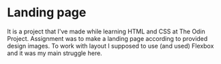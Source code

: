 # Landing page

It is a project that I've made while learning HTML and CSS at The Odin Project.
Assignment was to make a landing page according to provided design images.
To work with layout I supposed to use (and used) Flexbox and it was my main struggle here.
